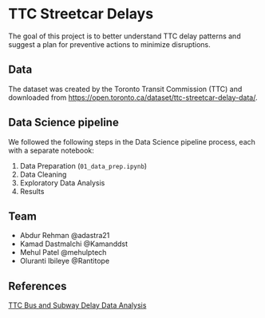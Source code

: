 # TTC Streetcar Delays
The goal of this project is to better understand TTC delay patterns and suggest a plan for preventive actions to minimize disruptions.

## Data
The dataset was created by the Toronto Transit Commission (TTC) and downloaded from https://open.toronto.ca/dataset/ttc-streetcar-delay-data/.

## Data Science pipeline
We followed the following steps in the Data Science pipeline process, each with a separate notebook:
1. Data Preparation (`01_data_prep.ipynb`)
2. Data Cleaning
3. Exploratory Data Analysis
4. Results

## Team
* Abdur Rehman @adastra21
* Kamad Dastmalchi @Kamanddst
* Mehul Patel @mehulptech
* Oluranti Ibileye @Rantitope

## References
[TTC Bus and Subway Delay Data Analysis](https://github.com/JasonYao3/TTC_transit_delay_proj?tab=readme-ov-file#Summary_of_Findings)
